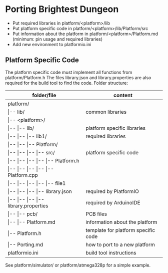 # Porting Brightest Dungeon

- Put required libraries in platform/\<platform\>/lib
- Put platform specific code in platform/\<platform\>/lib/Platform/src
- Put information about the platform in platform/\<platform\>/Platform.md (minimum: pin usage and required libraries)
- Add new environment to platformio.ini

## Platform Specific Code

The platform specific code must implement all functions from platform/Platform.h
The files library.json and library.properties are also required for the build tool to find the code.
Folder structure:

folder/file                              | content
-----------------------------------------|-------------
platform/                                |
\|-- lib/                                | common libraries
\|-- \<platform\>/                       |
\|-- \|-- lib/                           | platform specific libraries
\|-- \|-- \|-- lib1/                     | required libraries
\|-- \|-- \|-- Platform/                 | 
\|-- \|-- \|-- \|-- src/                 | platform specific code
\|-- \|-- \|-- \|-- \|-- Platform.h      |
\|-- \|-- \|-- \|-- \|-- Platform.cpp    |
\|-- \|-- \|-- \|-- \|-- file1           |
\|-- \|-- \|-- \|-- library.json         | required by PlatformIO
\|-- \|-- \|-- \|-- library.properties   | required by ArduinoIDE
\|-- \|-- pcb/                           | PCB files
\|-- \|-- Platform.md                    | information about the platform
\|-- Platform.h                          | template for platform specific code
\|-- Porting.md                          | how to port to a new platform
platformio.ini                           | build tool instructions

See platform/simulator/ or platform/atmega328p for a simple example.
